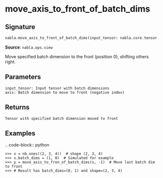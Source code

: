 # move_axis_to_front_of_batch_dims

## Signature

```python
nabla.move_axis_to_front_of_batch_dims(input_tensor: nabla.core.tensor.Tensor, axis: int) -> nabla.core.tensor.Tensor
```

**Source**: `nabla.ops.view`

Move specified batch dimension to the front (position 0), shifting others right.

Parameters
----------
    input_tensor: Input tensor with batch dimensions
    axis: Batch dimension to move to front (negative index)

Returns
-------
    Tensor with specified batch dimension moved to front

Examples
--------

.. code-block:: python

    >>> x = nb.ones((2, 3, 4))  # shape (2, 3, 4)
    >>> x.batch_dims = (1, 0)  # Simulated for example
    >>> y = move_axis_to_fron_of_batch_dims(x, -1)  # Move last batch dim to front
    >>> # Result has batch_dims=(0, 1) and shape=(2, 3, 4)

